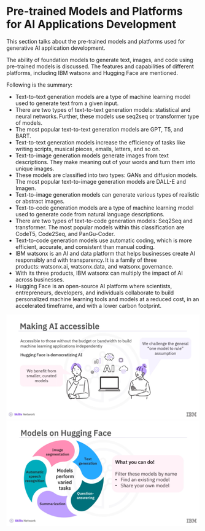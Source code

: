 # Pre-trained Models and Platforms for AI Applications Development

This section talks about the pre-trained models and platforms used for generative AI application development.

The ability of foundation models to generate text, images, and code using pre-trained models is discussed. The features and capabilities of different platforms, including IBM watsonx and Hugging Face are mentioned.

Following is the summary:

- Text-to-text generation models are a type of machine learning model used to generate text from a given input.
- There are two types of text-to-text generation models: statistical and neural networks. Further, these models use seq2seq or transformer type of models.
- The most popular text-to-text generation models are GPT, T5, and BART.
- Text-to-text generation models increase the efficiency of tasks like writing scripts, musical pieces, emails, letters, and so on.
- Text-to-image generation models generate images from text descriptions. They make meaning out of your words and turn them into unique images.
- These models are classified into two types: GANs and diffusion models. The most popular text-to-image generation models are DALL-E and Imagen.
- Text-to-image generation models can generate various types of realistic or abstract images.
- Text-to-code generation models are a type of machine learning model used to generate code from natural language descriptions.
- There are two types of text-to-code generation models: Seq2Seq and transformer. The most popular models within this classification are CodeT5, Code2Seq, and PanGu-Coder.
- Text-to-code generation models use automatic coding, which is more efficient, accurate, and consistent than manual coding.
- IBM watsonx is an AI and data platform that helps businesses create AI responsibly and with transparency. It is a family of three products: watsonx.ai, watsonx.data, and watsonx.governance. 
- With its three products, IBM watsonx can multiply the impact of AI across businesses.
- Hugging Face is an open-source AI platform where scientists, entrepreneurs, developers, and individuals collaborate to build personalized machine learning tools and models at a reduced cost, in an accelerated timeframe, and with a lower carbon footprint.  

![](module2a.png)
![](module2b.png)